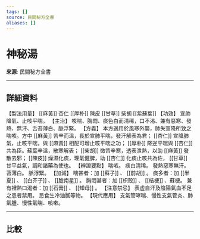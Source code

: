 ```yaml
---
tags: []
source: 民間秘方全書
aliases: []
---
```


# 神秘湯

**來源**: 民間秘方全書  

---

## 詳細資料
【製法用量】 [[麻黃]] 杏仁 [[厚朴]] 陳皮 [[甘草]] 柴胡 [[紫蘇葉]] 【功效】
宣肺降氣、止咳平喘。
【主治】
咳喘、胸悶、痰色白而清稀，口不渴、兼有惡寒、發熱、無汗、舌苔薄白、脈浮緊。
【方義】
本方適用於風寒外襲，肺失宣降所致之喘咳。方中 [[麻黃]] 苦辛而溫，長於宣肺平喘，發汗解表為君； [[杏仁]] 宣降肺氣，止咳平喘，與 [[麻黃]] 相配可增止咳平喘之功； [[厚朴]] 降逆平喘與 [[杏仁]] 共為臣。蘇葉辛溫，散寒解表； [[柴胡]] 微苦辛寒，透表泄熱，以助 [[麻黃]] 發散去邪； [[陳皮]] 燥濕化痰，理氣健脾，助 [[杏仁]] 化痰止咳共為佐， [[甘草]] 甘平益氣，調和諸藥為使也。
【辨證要點】
喘咳。
痰白清稀。
發熱惡寒無汗。
苔薄白。
脈浮緊。
【加減】
喘甚者：加 [[蘇子]] 、 [[前胡]] 。
痰多者：加 [[半夏]] 、 [[白芥子]] 、 [[膽南星]] 。
胸悶甚者：加 [[枳殼]] 、 [[桔梗]] 、蘇梗。
兼有裡熱口渴者：加 [[石膏]] 、 [[知母]] 。
【注意禁忌】
表虛自汗及陰陽氣血不足之患者禁用。
忌食生冷油膩等物。
【現代應用】
支氣管哮喘、慢性支氣管炎、肺氣腫、慢性氣喘、咳嗽。

---

## 比較
